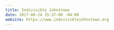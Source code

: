 ```yaml
---
title: Indivisible Johnstown
date: 2017-08-24 15:37:00 -04:00
website: https://www.indivisiblejohnstown.org
---
```


